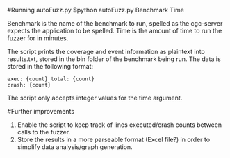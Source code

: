 #Running autoFuzz.py
$python autoFuzz.py Benchmark Time

Benchmark is the name of the benchmark to run, spelled as the cgc-server expects the application to be spelled. Time is the amount of time to run the fuzzer for in minutes.

The script prints the coverage and event information as plaintext into results.txt, stored in the bin folder of the benchmark being run. The data is stored in the following format:

	exec: {count} total: {count}
	crash: {count}

The script only accepts integer values for the time argument.

#Further improvements
1. Enable the script to keep track of lines executed/crash counts between calls to the fuzzer.
2. Store the results in a more parseable format (Excel file?) in order to simplify data analysis/graph generation.
